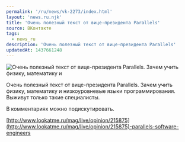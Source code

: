 ```yaml
---
permalink: '/ru/news/vk-2273/index.html'
layout: 'news.ru.njk'
title: 'Очень полезный текст от вице-президента Parallels'
source: ВКонтакте
tags:
  - news_ru
description: 'Очень полезный текст от вице-президента Parallels'
updatedAt: 1437661248
---
```

![Очень полезный текст от вице-президента Parallels. Зачем учить физику, математику и](https://sun9-15.userapi.com/impf/c623631/v623631484/43146/T0XNQ_0IS8g.jpg?size=1200x675&quality=96&proxy=1&sign=420eae793841b8ca61bca8d4cada6236&c_uniq_tag=PU0pYFBR8jhN4LKn2kjK63pC-gprD5T0ALNZHLp4gxA&type=album)

Очень полезный текст от вице-президента Parallels. Зачем учить физику, математику и низкоуровневые языки программирования. Выживут только такие специалисты.

В комментариях можно подискутировать.

[http://www.lookatme.ru/mag/live/opinion/215875](http://www.lookatme.ru/mag/live/opinion/215875)-parallels-software-engineers
